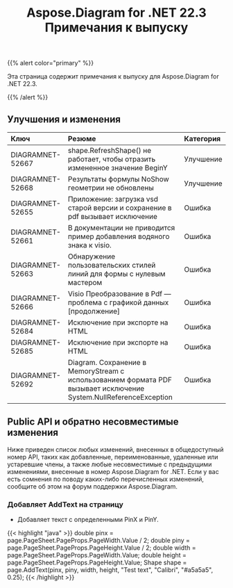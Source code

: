 ﻿---
title: Aspose.Diagram for .NET 22.3 Примечания к выпуску
type: docs
weight: 25
url: /ru/net/aspose-diagram-for-net-22-3-release-notes/
---
{{% alert color="primary" %}} 

Эта страница содержит примечания к выпуску для Aspose.Diagram for .NET 22.3.

{{% /alert %}} 
## **Улучшения и изменения**

|**Ключ**|**Резюме**|**Категория**|
|:- |:- |:- |
|DIAGRAMNET-52667|shape.RefreshShape() не работает, чтобы отразить измененное значение BeginY|Улучшение|
|DIAGRAMNET-52668|Результаты формулы NoShow геометрии не обновлены|Улучшение|
|DIAGRAMNET-52655|Приложение: загрузка vsd старой версии и сохранение в pdf вызывает исключение|Ошибка|
|DIAGRAMNET-52661|В документации не приводится пример добавления водяного знака к visio.|Ошибка|
|DIAGRAMNET-52663|Обнаружение пользовательских стилей линий для формы с нулевым мастером|Ошибка|
|DIAGRAMNET-52666|Visio Преобразование в Pdf — проблема с графикой данных [продолжение]|Ошибка|
|DIAGRAMNET-52684|Исключение при экспорте на HTML|Ошибка|
|DIAGRAMNET-52685|Исключение при экспорте на HTML|Ошибка|
|DIAGRAMNET-52692|Diagram. Сохранение в MemoryStream с использованием формата PDF вызывает исключение System.NullReferenceException|Ошибка|

## **Public API и обратно несовместимые изменения**
Ниже приведен список любых изменений, внесенных в общедоступный номер API, таких как добавленные, переименованные, удаленные или устаревшие члены, а также любые несовместимые с предыдущими изменениями, внесенные в номер Aspose.Diagram for .NET. Если у вас есть сомнения по поводу каких-либо перечисленных изменений, сообщите об этом на форум поддержки Aspose.Diagram.

### **Добавляет AddText на страницу**
- Добавляет текст с определенными PinX и PinY.

{{< highlight "java" >}}
double pinx = page.PageSheet.PageProps.PageWidth.Value / 2;
double piny = page.PageSheet.PageProps.PageHeight.Value / 2;
double width = page.PageSheet.PageProps.PageWidth.Value;
double height = page.PageSheet.PageProps.PageHeight.Value;
Shape shape = page.AddText(pinx, piny, width, height, "Test text", "Calibri", "#a5a5a5", 0.25);
{{< /highlight >}}
